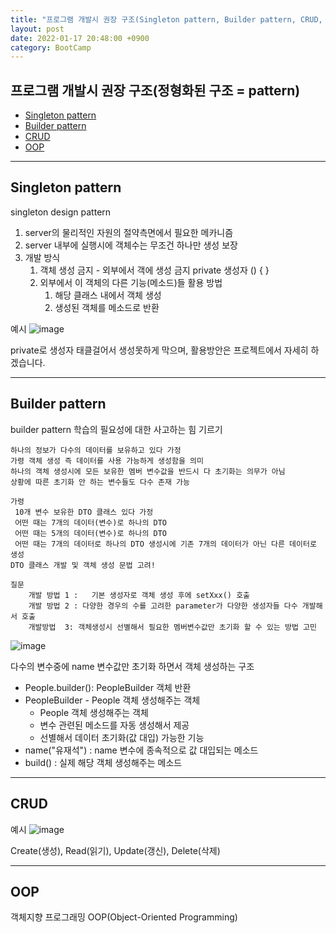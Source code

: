 ```yaml
---
title: "프로그램 개발시 권장 구조(Singleton pattern, Builder pattern, CRUD, OOP)"
layout: post
date: 2022-01-17 20:48:00 +0900
category: BootCamp
---
```


## 프로그램 개발시 권장 구조(정형화된 구조 = pattern)

- [Singleton pattern](#singleton-pattern)
- [Builder pattern](#builder-pattern)
- [CRUD](#crud)
- [OOP](#oop)

---

## Singleton pattern

singleton design pattern

1. server의 물리적인 자원의 절약측면에서 필요한 메카니즘
2. server 내부에 실행시에 객체수는 무조건 하나만 생성 보장
3. 개발 방식
   1. 객체 생성 금지 - 외부에서 객에 생성 금지
      private 생성자 () { }
   2. 외부에서 이 객체의 다른 기능(메소드)들 활용 방법
      1. 해당 클래스 내에서 객체 생성
      2. 생성된 객체를 메소드로 반환

예시
![image](https://user-images.githubusercontent.com/26592315/149703605-ce474668-71a6-4ef6-a2d8-6dd288238366.png)

private로 생성자 태클걸어서 생성못하게 막으며,
활용방안은 프로젝트에서 자세히 하겠습니다.

---

## Builder pattern

builder pattern 학습의 필요성에 대한 사고하는 힘 기르기

    하나의 정보가 다수의 데이터를 보유하고 있다 가정
    가령 객체 생성 즉 데이터를 사용 가능하게 생성함을 의미
    하나의 객체 생성시에 모든 보유한 멤버 변수값을 반드시 다 초기화는 의무가 아님
    상황에 따른 초기화 안 하는 변수들도 다수 존재 가능

    가령
     10개 변수 보유한 DTO 클래스 있다 가정
     어떤 때는 7개의 데이터(변수)로 하나의 DTO
     어떤 때는 5개의 데이터(변수)로 하나의 DTO
     어떤 때는 7개의 데이터로 하나의 DTO 생성시에 기존 7개의 데이터가 아닌 다른 데이터로 생성
    DTO 클래스 개발 및 객체 생성 문법 고려!

    질문
    	개발 방법 1 :	기본 생성자로 객체 생성 후에 setXxx() 호출
    	개발 방법 2 : 다양한 경우의 수를 고려한 parameter가 다양한 생성자들 다수 개발해서 호출
    	개발방법  3: 객체생성시 선별해서 필요한 멤버변수값만 초기화 할 수 있는 방법 고민

![image](https://user-images.githubusercontent.com/26592315/149768740-a41f5252-3163-436d-87b3-21f073104b99.png)

다수의 변수중에 name 변수값만 초기화 하면서 객체 생성하는 구조

- People.builder(): PeopleBuilder 객체 반환
- PeopleBuilder - People 객체 생성해주는 객체
  - People 객체 생성해주는 객체
  - 변수 관련된 메소드를 자동 생성해서 제공
  - 선별해서 데이터 초기화(값 대입) 가능한 기능
- name("유재석") : name 변수에 종속적으로 값 대입되는 메소드
- build() : 실제 해당 객체 생성해주는 메소드

---

## CRUD

예시
![image](https://user-images.githubusercontent.com/26592315/149767750-daa19fe8-96a1-48ef-9345-f3def99ecc61.png)

Create(생성), Read(읽기), Update(갱신), Delete(삭제)

---

## OOP

객체지향 프로그래밍 OOP(Object-Oriented Programming)
